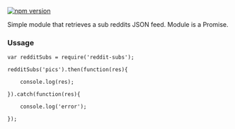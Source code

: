 [![npm version](https://badge.fury.io/js/reddit-subs.svg)](https://badge.fury.io/js/reddit-subs)

Simple module that retrieves a sub reddits JSON feed. Module is a Promise.

### Ussage

    var redditSubs = require('reddit-subs');

    redditSubs('pics').then(function(res){
    
        console.log(res);
    
    }).catch(function(res){
    
        console.log('error');
    
    });